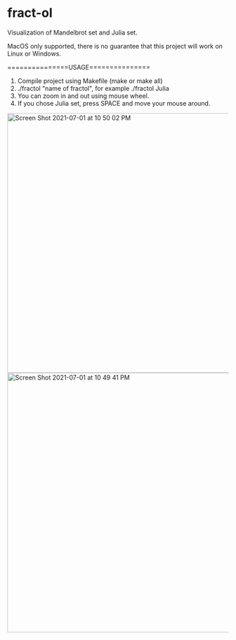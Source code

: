 # fract-ol
Visualization of Mandelbrot set and Julia set.

MacOS only supported, there is no guarantee that
this project will work on Linux or Windows.

===============USAGE===============
1. Compile project using Makefile (make or make all)
2. ./fractol "name of fractol", for example ./fractol Julia
3. You can zoom in and out using mouse wheel.
4. If you chose Julia set, press SPACE and move your mouse around.
<img width="590" alt="Screen Shot 2021-07-01 at 10 50 02 PM" src="https://user-images.githubusercontent.com/83520969/124181891-cc3b1e80-dabe-11eb-97d2-276757d39ead.png">
<img width="590" alt="Screen Shot 2021-07-01 at 10 49 41 PM" src="https://user-images.githubusercontent.com/83520969/124181904-cfcea580-dabe-11eb-8c2a-821fa534a812.png">

